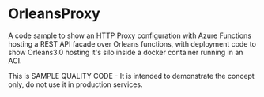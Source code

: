 # OrleansProxy

A code sample to show an HTTP Proxy configuration with Azure Functions hosting a REST API facade over Orleans functions, with deployment code to show Orleans3.0 hosting it's silo inside a docker container running in an ACI.

This is SAMPLE QUALITY CODE - It is intended to demonstrate the concept only, do not use it in production services.



